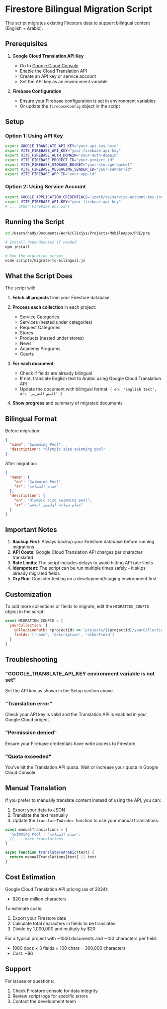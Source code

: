 # Firestore Bilingual Migration Script

This script migrates existing Firestore data to support bilingual content (English + Arabic).

## Prerequisites

1. **Google Cloud Translation API Key**
   - Go to [Google Cloud Console](https://console.cloud.google.com/)
   - Enable the Cloud Translation API
   - Create an API key or service account
   - Set the API key as an environment variable

2. **Firebase Configuration**
   - Ensure your Firebase configuration is set in environment variables
   - Or update the `firebaseConfig` object in the script

## Setup

### Option 1: Using API Key

```bash
export GOOGLE_TRANSLATE_API_KEY="your-api-key-here"
export VITE_FIREBASE_API_KEY="your-firebase-api-key"
export VITE_FIREBASE_AUTH_DOMAIN="your-auth-domain"
export VITE_FIREBASE_PROJECT_ID="your-project-id"
export VITE_FIREBASE_STORAGE_BUCKET="your-storage-bucket"
export VITE_FIREBASE_MESSAGING_SENDER_ID="your-sender-id"
export VITE_FIREBASE_APP_ID="your-app-id"
```

### Option 2: Using Service Account

```bash
export GOOGLE_APPLICATION_CREDENTIALS="/path/to/service-account-key.json"
export VITE_FIREBASE_API_KEY="your-firebase-api-key"
# ... other Firebase env vars
```

## Running the Script

```bash
cd /Users/hady/Documents/Work/ClixSys/Projects/MobileApps/PRE/pre

# Install dependencies if needed
npm install

# Run the migration script
node scripts/migrate-to-bilingual.js
```

## What the Script Does

The script will:

1. **Fetch all projects** from your Firestore database
2. **Process each collection** in each project:
   - Service Categories
   - Services (nested under categories)
   - Request Categories
   - Stores
   - Products (nested under stores)
   - News
   - Academy Programs
   - Courts

3. **For each document**:
   - Check if fields are already bilingual
   - If not, translate English text to Arabic using Google Cloud Translation API
   - Update the document with bilingual format: `{ en: 'English text', ar: 'النص العربي' }`

4. **Show progress** and summary of migrated documents

## Bilingual Format

Before migration:
```json
{
  "name": "Swimming Pool",
  "description": "Olympic size swimming pool"
}
```

After migration:
```json
{
  "name": {
    "en": "Swimming Pool",
    "ar": "حمام السباحة"
  },
  "description": {
    "en": "Olympic size swimming pool",
    "ar": "حمام سباحة أولمبي الحجم"
  }
}
```

## Important Notes

1. **Backup First**: Always backup your Firestore database before running migrations
2. **API Costs**: Google Cloud Translation API charges per character translated
3. **Rate Limits**: The script includes delays to avoid hitting API rate limits
4. **Idempotent**: The script can be run multiple times safely - it skips already migrated fields
5. **Dry Run**: Consider testing on a development/staging environment first

## Customization

To add more collections or fields to migrate, edit the `MIGRATION_CONFIG` object in the script:

```javascript
const MIGRATION_CONFIG = {
  yourCollection: {
    collectionPath: (projectId) => `projects/${projectId}/yourCollection`,
    fields: ['name', 'description', 'otherField']
  }
}
```

## Troubleshooting

### "GOOGLE_TRANSLATE_API_KEY environment variable is not set"
Set the API key as shown in the Setup section above.

### "Translation error"
Check your API key is valid and the Translation API is enabled in your Google Cloud project.

### "Permission denied"
Ensure your Firebase credentials have write access to Firestore.

### "Quota exceeded"
You've hit the Translation API quota. Wait or increase your quota in Google Cloud Console.

## Manual Translation

If you prefer to manually translate content instead of using the API, you can:

1. Export your data to JSON
2. Translate the text manually
3. Update the `translateToArabic` function to use your manual translations:

```javascript
const manualTranslations = {
  'Swimming Pool': 'حمام السباحة',
  // ... more translations
}

async function translateToArabic(text) {
  return manualTranslations[text] || text
}
```

## Cost Estimation

Google Cloud Translation API pricing (as of 2024):
- $20 per million characters

To estimate costs:
1. Export your Firestore data
2. Calculate total characters in fields to be translated
3. Divide by 1,000,000 and multiply by $20

For a typical project with ~1000 documents and ~100 characters per field:
- 1000 docs × 3 fields × 100 chars = 300,000 characters
- Cost: ~$6

## Support

For issues or questions:
1. Check Firestore console for data integrity
2. Review script logs for specific errors
3. Contact the development team

